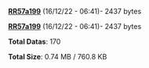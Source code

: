 [**RR57a199**](/data/RR57a199.txt) (16/12/22 - 06:41)- 2437 bytes

[**RR57a199**](/data/RR57a199.txt) (16/12/22 - 06:41)- 2437 bytes

**Total Datas**: 170

**Total Size**: 0.74 MB / 760.8 KB